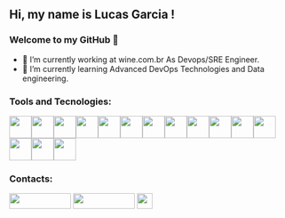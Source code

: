 ## Hi, my name is Lucas Garcia ! 
### Welcome to my GitHub 👋

- 🔭 I’m currently working at wine.com.br As Devops/SRE Engineer.
- 🌱 I’m currently learning Advanced DevOps Technologies and Data engineering.
<!---
<div>
<a href="https://github.com/lrgsouza">
<img height="180em" src="https://github-readme-stats.vercel.app/api/top-langs/?username=lrgsouza&layout=compact&langs_count=7&theme=dracula"/>
<img height="180em" src="https://github-readme-stats.vercel.app/api?username=lrgsouza&show_icons=true&theme=dracula&include_all_commits=true&count_private=true"/>
</div>
-->

### Tools and Tecnologies:
<img src="https://cdn.jsdelivr.net/gh/devicons/devicon/icons/git/git-original.svg" width="40" height="40"/><img src="https://cdn.jsdelivr.net/gh/devicons/devicon/icons/java/java-original-wordmark.svg" width="40" height="40"/><img src="https://cdn.jsdelivr.net/gh/devicons/devicon/icons/python/python-original-wordmark.svg" width="40" height="40"/><img src="https://cdn.jsdelivr.net/gh/devicons/devicon/icons/mysql/mysql-original-wordmark.svg" width="40" height="40"/><img src="https://cdn.jsdelivr.net/gh/devicons/devicon/icons/postgresql/postgresql-original-wordmark.svg" width="40" height="40"/><img src="https://cdn.jsdelivr.net/gh/devicons/devicon/icons/c/c-original.svg" width="40" height="40"/><img src="https://cdn.jsdelivr.net/gh/devicons/devicon/icons/cplusplus/cplusplus-original.svg" width="40" height="40"/><img src="https://cdn.jsdelivr.net/gh/devicons/devicon/icons/docker/docker-original.svg" width="40" height="40"/><img src="https://cdn.jsdelivr.net/gh/devicons/devicon/icons/apache/apache-original-wordmark.svg" width="40" height="40"/><img src="https://cdn.jsdelivr.net/gh/devicons/devicon/icons/amazonwebservices/amazonwebservices-original.svg" width="40" height="40"/><img src="https://cdn.jsdelivr.net/gh/devicons/devicon/icons/kubernetes/kubernetes-plain-wordmark.svg" width="40" height="40"/><img src="https://cdn.jsdelivr.net/gh/devicons/devicon/icons/linux/linux-original.svg" width="40" height="40"/><img src="https://cdn.jsdelivr.net/gh/devicons/devicon/icons/prometheus/prometheus-original-wordmark.svg" width="40" height="40"/><img src="https://cdn.jsdelivr.net/gh/devicons/devicon/icons/googlecloud/googlecloud-original-wordmark.svg" width="40" height="40"/><img src="https://cdn.jsdelivr.net/gh/devicons/devicon/icons/grafana/grafana-original-wordmark.svg" width="40" height="40"/>
          
<!---
### Learning:
-->
### Contacts:
<div>
<a href="https://instagram.com/lucas_rg_souza" target="_blank"><img src="https://cdn.icon-icons.com/icons2/2530/PNG/512/instagram_button_icon_151849.png" width="111" height="28" target="_blank"></a>
<a href = "mailto:lucas_souza@outlook.com"><img src="https://cdn.icon-icons.com/icons2/2530/PNG/512/outlook_button_icon_151845.png" width="111" height="28" target="_blank"></a>
<a href="https://www.linkedin.com/in/lucas-rgsouza/" target="_blank"><img src="https://cdn.icon-icons.com/icons2/2699/PNG/512/linkedin_logo_icon_170234.png" width="28" height="28"  target="_blank"></a>   
</div>
